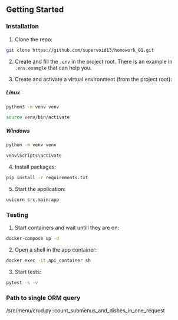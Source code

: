 ## Getting Started

### Installation

1. Clone the repo:
  ```sh
  git clone https://github.com/supervoid13/homework_01.git
  ```
2. Create and fill the `.env` in the project root. There is an example in `.env.example` that can help you.

3. Create and activate a virtual environment (from the project root):
##### Linux
  ```sh
  python3 -m venv venv
  ```
  ```sh
  source venv/bin/activate
  ```
##### Windows
  ```sh
  python -m venv venv
  ```
  ```sh
  venv\Scripts\activate
  ```
4. Install packages:
  ```sh
  pip install -r requirements.txt
  ```

5. Start the application:
  ```sh
  uvicorn src.main:app
  ```


### Testing
1. Start containers and wait untill they are on:
  ```sh
  docker-compose up -d
  ```
2. Open a shell in the app container:
  ```sh
  docker exec -it api_container sh
  ```
3. Start tests:
  ```sh
  pytest -s -v
  ```

### Path to single ORM query
/src/menu/crud.py::count_submenus_and_dishes_in_one_request